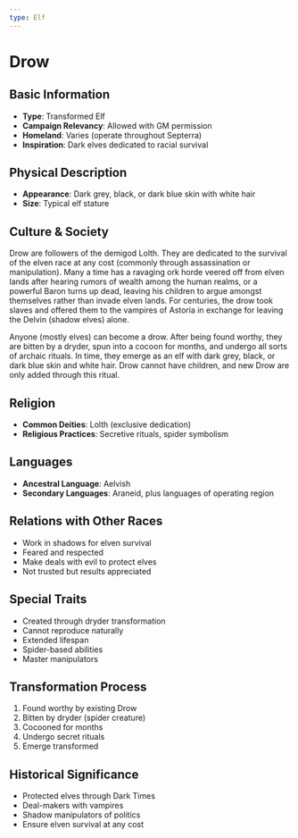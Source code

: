 ```yaml
---
type: Elf
---
```


# Drow

## Basic Information
- **Type**: Transformed Elf
- **Campaign Relevancy**: Allowed with GM permission
- **Homeland**: Varies (operate throughout Septerra)
- **Inspiration**: Dark elves dedicated to racial survival

## Physical Description
- **Appearance**: Dark grey, black, or dark blue skin with white hair
- **Size**: Typical elf stature

## Culture & Society
Drow are followers of the demigod Lolth. They are dedicated to the survival of the elven race at any cost (commonly through assassination or manipulation). Many a time has a ravaging ork horde veered off from elven lands after hearing rumors of wealth among the human realms, or a powerful Baron turns up dead, leaving his children to argue amongst themselves rather than invade elven lands. For centuries, the drow took slaves and offered them to the vampires of Astoria in exchange for leaving the Delvin (shadow elves) alone.

Anyone (mostly elves) can become a drow. After being found worthy, they are bitten by a dryder, spun into a cocoon for months, and undergo all sorts of archaic rituals. In time, they emerge as an elf with dark grey, black, or dark blue skin and white hair. Drow cannot have children, and new Drow are only added through this ritual.

## Religion
- **Common Deities**: Lolth (exclusive dedication)
- **Religious Practices**: Secretive rituals, spider symbolism

## Languages
- **Ancestral Language**: Aelvish  
- **Secondary Languages**: Araneid, plus languages of operating region

## Relations with Other Races
- Work in shadows for elven survival
- Feared and respected
- Make deals with evil to protect elves
- Not trusted but results appreciated

## Special Traits
- Created through dryder transformation
- Cannot reproduce naturally
- Extended lifespan
- Spider-based abilities
- Master manipulators

## Transformation Process
1. Found worthy by existing Drow
2. Bitten by dryder (spider creature)
3. Cocooned for months
4. Undergo secret rituals
5. Emerge transformed

## Historical Significance
- Protected elves through Dark Times
- Deal-makers with vampires
- Shadow manipulators of politics
- Ensure elven survival at any cost